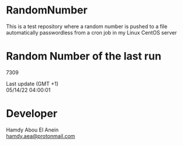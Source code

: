 # RandomNumber    
This is a test repository where a random number is pushed to a file automatically passwordless from a cron job in my Linux CentOS server    
# Random Number of the last run   
7309
      
Last update (GMT +1)    
05/14/22 04:00:01
# Developer    
Hamdy Abou El Anein   
hamdy.aea@protonmail.com
